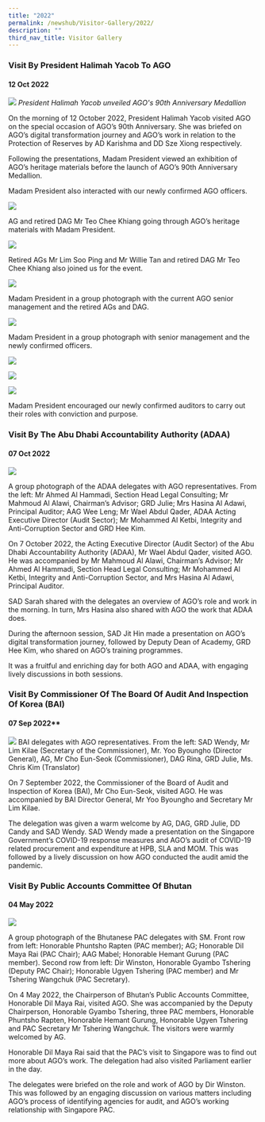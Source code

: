 ```yaml
---
title: "2022"
permalink: /newshub/Visitor-Gallery/2022/
description: ""
third_nav_title: Visitor Gallery
---
```

### Visit By President Halimah Yacob To AGO
#### 12 Oct 2022

![](/images/Visitors/President1.jpg)
*President Halimah Yacob unveiled AGO's 90th Anniversary Medallion*

On the morning of 12 October 2022, President Halimah Yacob visited AGO on the special occasion of AGO’s 90th Anniversary. She was briefed on AGO’s digital transformation journey and AGO’s work in relation to the Protection of Reserves by AD Karishma and DD Sze Xiong respectively.

Following the presentations, Madam President viewed an exhibition of AGO’s heritage materials before the launch of AGO’s 90th Anniversary Medallion. 

Madam President also interacted with our newly confirmed AGO officers.

![](/images/Visitors/President2.jpg)
 

AG and retired DAG Mr Teo Chee Khiang going through AGO’s heritage materials with Madam President. 

![](/images/Visitors/President3.jpg)

Retired AGs Mr Lim Soo Ping and Mr Willie Tan and retired DAG Mr Teo Chee Khiang also joined us for the event. 
 

![](/images/Visitors/President4.jpg)

Madam President in a group photograph with the current AGO senior management and the retired AGs and DAG.
 
![](/images/Visitors/President6.jpg)
 

Madam President in a group photograph with senior management and the newly confirmed officers. 

![](/images/Visitors/President7.jpg)

![](/images/Visitors/President8.jpg)

![](/images/Visitors/President9.jpg)

Madam President encouraged our newly confirmed auditors to carry out their roles with conviction and purpose.




### Visit By The Abu Dhabi Accountability Authority (ADAA)
#### 07 Oct 2022

![](/images/Visitors/ADAA2022.jpg)

A group photograph of the ADAA delegates with AGO representatives. From the left: Mr Ahmed Al Hammadi, Section Head Legal Consulting; Mr Mahmoud Al Alawi, Chairman’s Advisor; GRD Julie; Mrs Hasina Al Adawi, Principal Auditor; AAG Wee Leng; Mr Wael Abdul Qader, ADAA  Acting Executive Director (Audit Sector); Mr Mohammed Al Ketbi, Integrity and Anti-Corruption Sector and GRD Hee Kim.
 

On 7 October 2022, the Acting Executive Director (Audit Sector) of the Abu Dhabi Accountability Authority (ADAA), Mr Wael Abdul Qader, visited AGO. He was accompanied by Mr Mahmoud Al Alawi, Chairman’s Advisor; Mr Ahmed Al Hammadi, Section Head Legal Consulting; Mr Mohammed Al Ketbi, Integrity and Anti-Corruption Sector, and Mrs Hasina Al Adawi, Principal Auditor. 

SAD Sarah shared with the delegates an overview of AGO’s role and work in the morning. In turn, Mrs Hasina also shared with AGO the work that ADAA does. 

During the afternoon session, SAD Jit Hin made a presentation on AGO’s digital transformation journey, followed by Deputy Dean of Academy, GRD Hee Kim, who shared on AGO’s training programmes. 

It was a fruitful and enriching day for both AGO and ADAA, with engaging lively discussions in both sessions.




### Visit By Commissioner Of The Board Of Audit And Inspection Of Korea (BAI)
#### 07 Sep 2022**

![](/images/Visitors/BAItoAGO2022.jpg)
BAI delegates with AGO representatives. From the left: SAD Wendy, Mr Lim Kilae (Secretary of the Commissioner), Mr. Yoo Byoungho (Director General), AG, Mr Cho Eun-Seok (Commissioner), DAG Rina, GRD Julie, Ms. Chris Kim (Translator)

On 7 September 2022, the Commissioner of the Board of Audit and Inspection of Korea (BAI), Mr Cho Eun-Seok, visited AGO. He was accompanied by BAI Director General, Mr Yoo Byoungho and Secretary Mr Lim Kilae.
 
The delegation was given a warm welcome by AG, DAG, GRD Julie, DD Candy and SAD Wendy. SAD Wendy made a presentation on the Singapore Government’s COVID-19 response measures and AGO’s audit of COVID-19 related procurement and expenditure at HPB, SLA and MOM. This was followed by a lively discussion on how AGO conducted the audit amid the pandemic.




### Visit By Public Accounts Committee Of Bhutan
#### 04 May 2022

![](/images/Visitors/BhutanPACvisit2022.jpg)

A group photograph of the Bhutanese PAC delegates with SM. Front row from left: Honorable Phuntsho Rapten (PAC member); AG; Honorable Dil Maya Rai (PAC Chair); AAG Mabel; Honorable Hemant Gurung (PAC member). Second row from left: Dir Winston, Honorable Gyambo Tshering (Deputy PAC Chair); Honorable Ugyen Tshering (PAC member) and Mr Tshering Wangchuk (PAC Secretary).

On 4 May 2022, the Chairperson of Bhutan’s Public Accounts Committee, Honorable Dil Maya Rai, visited AGO. She was accompanied by the Deputy Chairperson, Honorable Gyambo Tshering, three PAC members, Honorable Phuntsho Rapten,  Honorable Hemant Gurung, Honorable Ugyen Tshering and PAC Secretary Mr Tshering Wangchuk. The visitors were warmly welcomed by AG. 

Honorable Dil Maya Rai said that the PAC’s visit to Singapore was to find out more about AGO’s work. The delegation had also visited Parliament earlier in the day.

The delegates were briefed on the role and work of AGO by Dir Winston. This was followed by an engaging discussion on various matters including AGO’s process of identifying agencies for audit, and AGO’s working relationship with Singapore PAC.